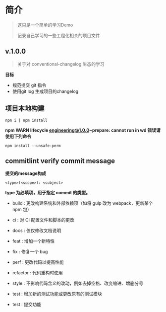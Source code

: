 # 简介

> 这只是一个简单的学习Demo
>
> 记录自己学习的一些工程化相关的项目文件

## v.1.0.0 

> 关于对 conventional-changelog 生态的学习

**目标**

+ 规范提交 git 指令
+ 使用git log 生成项目的changelog


## 项目本地构建
```shell
npm i | npm install
```
**npm WARN lifecycle engineering@1.0.0~prepare: cannot run in wd 错误请使用下列命令**

```shell
npm install --unsafe-perm
```


## commitlint verify commit message

**提交的message构成**

```shell
<type>(<scope>): <subject>
```

**type 为必填项，用于指定 commit 的类型。**
+ build : 更改构建系统和外部依赖项（如将 gulp 改为 webpack，更新某个 npm 包）
+ ci : 对 CI 配置文件和脚本的更改
+ docs : 仅仅修改文档说明
+ feat : 增加一个新特性
+ fix : 修复一个 bug
+ perf : 更改代码以提高性能
+ refactor : 代码重构时使用
+ style : 不影响代码含义的改动，例如去掉空格、改变缩进、增删分号
+ test : 增加新的测试功能或更改原有的测试模块

+ test : 提交功能
